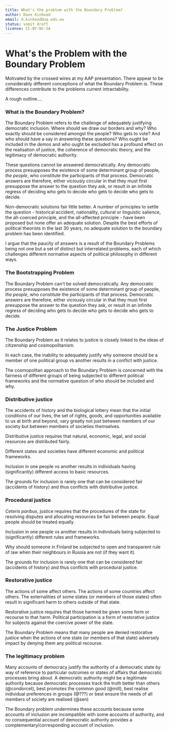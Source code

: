 ```yaml
---
title: What's the problem with the Boundary Problem?
author: Dave Kinkead
email: d.kinkead@uq.edu.au
status: vomit draft
license: CC-BY-NC-SA
---
```


# What's the Problem with the Boundary Problem

Motivated by the crossed wires at my AAP presentation.  There appear to be considerably different conceptions of what the Boundary Problem is.  These differences contribute to the problems current intractability.

A rough outline....


### What is the Boundary Problem?

The Boundary Problem refers to the challenge of adequately justifying democratic inclusion. Where should we draw our borders and why? Who exactly should be considered amongst the people?  Who gets to vote? And who should have a say in answering these questions?  Who ought be included in the _demos_ and who ought be excluded has a profound effect on the realisation of justice, the coherence of democratic theory, and the legitimacy of democratic authority.  

These questions cannot be answered democratically.  Any democratic process presupposes the existence of some determinant group of people, _the people_, who constitute the participants of that process. Democratic answers are therefore, either viciously circular in that they must first presuppose the answer to the question they ask, or result in an infinite regress of deciding who gets to decide who gets to decide who gets to decide.

Non-democratic solutions fair little better.  A number of principles to settle the question - historical accident, nationality, cultural or linguistic salience, the all-coerced principle, and the all-affected principle - have been proposed but none offer an adequate solution. Despite the best efforts of political theorists in the last 30 years, no adequate solution to the boundary problem has been identified.  

I argue that the paucity of answers is a result of the Boundary Problems being not one but a set of distinct but interrelated problems, each of which challenges different normative aspects of political philosophy in different ways.


### The Bootstrapping Problem

The Boundary Problem can't be solved democratically. Any democratic process presupposes the existence of some determinant group of people, _the people_, who constitute the participants of that process. Democratic answers are therefore, either viciously circular in that they must first presuppose the answer to the question they ask, or result in an infinite regress of deciding who gets to decide who gets to decide who gets to decide.


### The Justice Problem 

The Boundary Problem as it relates to justice is closely linked to the ideas of citizenship and cosmopolitanism.

In each case, the inability to adequately justify why someone should be a member of one political group vs another results in a conflict with justice.

The cosmopolitan approach to the Boundary Problem is concerned with the fairness of different groups of being subjected to different political frameworks and the normative question of who should be included and why.


### Distributive justice 

The accidents of history and the biological lottery mean that the initial conditions of our lives, the set of rights, goods, and opportunities available to us at birth and beyond, vary greatly not just between members of our society but between members of societies themselves.

Distributive justice requires that natural, economic, legal, and social resources are distributed fairly. 

Different states and societies have different economic and political frameworks.

Inclusion in one people vs another results in individuals having (significantly) different access to basic resources.

The grounds for inclusion is rarely one that can be considered fair (accidents of history) and thus conflicts with distributive justice.


### Procedural justice

_Ceteris paribus_, justice requires that the procedures of the state for resolving disputes and allocating resources be fair between people.  Equal people should be treated equally.

Inclusion in one people vs another results in individuals being subjected to (significantly) different rules and frameworks.

Why should someone in Finland be subjected to open and transparent rule of law when their neighbours in Russia are not (if they want it).

The grounds for inclusion is rarely one that can be considered fair (accidents of history) and thus conflicts with procedural justice.


### Restorative justice

The actions of some affect others.  The actions of some countries affect others.  The externalities of some states (or members of those states) often result in significant harm to others outside of that state.

Restorative justice requires that those harmed be given some form or recourse to that harm.  Political participation is a form of restorative justice for subjects against the coercive power of the state.  

The Boundary Problem means that many people are denied restorative justice when the actions of one state (or members of that state) adversely impact by denying them any political recourse.


### The legitimacy problem

Many accounts of democracy justify the authority of a democratic state by way of reference to particular outcomes or states of affairs that democratic processes bring about.  A democratic authority might be a legitimate authority because democratic processes track the truth better than others (@condorcet), best promotes the common good (@mill), best realise individual preferences in groups (@???) or best ensure the needs of all members of society are realised (@sen)

The Boundary problem undermines these accounts because some accounts of inclusion are incompatible with some accounts of authority, and no consequential account of democratic authority provides a complementary/corresponding account of inclusion.


